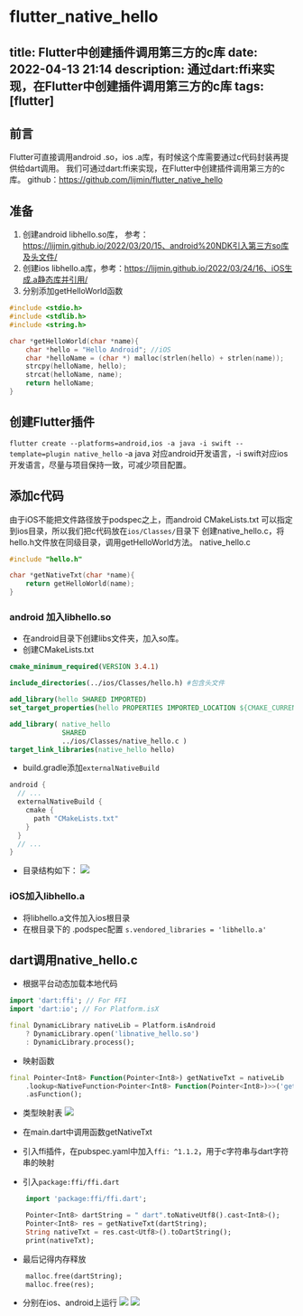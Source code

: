 # flutter_native_hello

title: Flutter中创建插件调用第三方的c库
date: 2022-04-13 21:14
description: 通过dart:ffi来实现，在Flutter中创建插件调用第三方的c库
tags: [flutter]
---
## 前言
Flutter可直接调用android .so，ios .a库，有时候这个库需要通过c代码封装再提供给dart调用。
我们可通过dart:ffi来实现，在Flutter中创建插件调用第三方的c库。
github：<https://github.com/lijmin/flutter_native_hello>

## 准备
1. 创建android libhello.so库， 参考：https://lijmin.github.io/2022/03/20/15、android%20NDK引入第三方so库及头文件/
2. 创建ios libhello.a库，参考：https://lijmin.github.io/2022/03/24/16、iOS生成.a静态库并引用/
3. 分别添加getHelloWorld函数
```c
#include <stdio.h>
#include <stdlib.h>
#include <string.h>

char *getHelloWorld(char *name){
    char *hello = "Hello Android"; //iOS 
    char *helloName = (char *) malloc(strlen(hello) + strlen(name));
    strcpy(helloName, hello);
    strcat(helloName, name);
    return helloName;
}
```
<!--more-->
## 创建Flutter插件
`flutter create --platforms=android,ios -a java -i swift --template=plugin native_hello`
-a java 对应android开发语言，-i swift对应ios开发语言，尽量与项目保持一致，可减少项目配置。

## 添加c代码
由于iOS不能把文件路径放于podspec之上，而android CMakeLists.txt 可以指定到ios目录，所以我们把c代码放在`ios/Classes/`目录下
创建native_hello.c，将hello.h文件放在同级目录，调用getHelloWorld方法。
native_hello.c
```c
#include "hello.h"

char *getNativeTxt(char *name){
    return getHelloWorld(name);
}
```
### android 加入libhello.so
* 在android目录下创建libs文件夹，加入so库。
* 创建CMakeLists.txt

```cmake
cmake_minimum_required(VERSION 3.4.1)

include_directories(../ios/Classes/hello.h) #包含头文件

add_library(hello SHARED IMPORTED)
set_target_properties(hello PROPERTIES IMPORTED_LOCATION ${CMAKE_CURRENT_SOURCE_DIR}/libs/${ANDROID_ABI}/libhello.so)

add_library( native_hello
             SHARED
             ../ios/Classes/native_hello.c )
target_link_libraries(native_hello hello)
```
* build.gradle添加`externalNativeBuild`

```groovy
android {
  // ...
  externalNativeBuild {
    cmake {
      path "CMakeLists.txt"
    }
  }
  // ...
}
```
* 目录结构如下：
![](https://lijmin.github.io/00_blogImg/img_blog18_01.jpeg)
### iOS加入libhello.a
* 将libhello.a文件加入ios根目录
* 在根目录下的 .podspec配置 `s.vendored_libraries = 'libhello.a'`

## dart调用native_hello.c
* 根据平台动态加载本地代码

```dart
import 'dart:ffi'; // For FFI
import 'dart:io'; // For Platform.isX

final DynamicLibrary nativeLib = Platform.isAndroid
    ? DynamicLibrary.open('libnative_hello.so')
    : DynamicLibrary.process();
```
* 映射函数

```dart
final Pointer<Int8> Function(Pointer<Int8>) getNativeTxt = nativeLib
    .lookup<NativeFunction<Pointer<Int8> Function(Pointer<Int8>)>>('getNativeTxt')
    .asFunction();
```
* 类型映射表
![](https://lijmin.github.io/00_blogImg/img_blog18_02.jpeg)

* 在main.dart中调用函数getNativeTxt 

* 引入ffi插件，在pubspec.yaml中加入`ffi: ^1.1.2`，用于c字符串与dart字符串的映射

* 引入`package:ffi/ffi.dart`

```dart
    import 'package:ffi/ffi.dart';

    Pointer<Int8> dartString = " dart".toNativeUtf8().cast<Int8>();
    Pointer<Int8> res = getNativeTxt(dartString);
    String nativeTxt = res.cast<Utf8>().toDartString();
    print(nativeTxt);
```
* 最后记得内存释放

```dart
    malloc.free(dartString);
    malloc.free(res);
```
* 分别在ios、android上运行
![](https://lijmin.github.io/00_blogImg/img_blog18_03.png)
![](https://lijmin.github.io/00_blogImg/img_blog18_04.jpeg)

